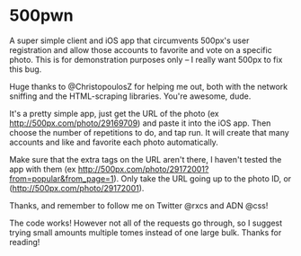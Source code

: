 500pwn
======

  A super simple client and iOS app that circumvents 500px's user registration and allow those accounts to favorite and vote on a specific photo. This is for demonstration purposes only – I really want 500px to fix this bug.

  Huge thanks to @ChristopoulosZ for helping me out, both with the network sniffing and the HTML-scraping libraries. You're awesome, dude.

  It's a pretty simple app, just get the URL of the photo (ex http://500px.com/photo/29169709) and paste it into the iOS app. Then choose the number of repetitions to do, and tap run. It will create that many accounts and like and favorite each photo automatically.

  Make sure that the extra tags on the URL aren't there, I haven't tested the app with them (ex http://500px.com/photo/29172001?from=popular&from_page=1). Only take the URL going up to the photo ID, or (http://500px.com/photo/29172001).

  Thanks, and remember to follow me on Twitter @rxcs and ADN @css!
  
  The code works! However not all of the requests go through, so I suggest trying small amounts multiple tomes instead of one large bulk. Thanks for reading!
